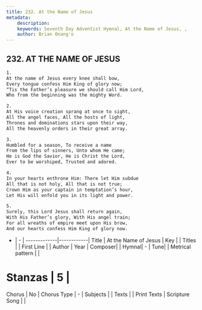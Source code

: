 ```yaml
---
title: 232. At the Name of Jesus
metadata:
    description: 
    keywords: Seventh Day Adventist Hymnal, At the Name of Jesus, , 
    author: Brian Onang'o
---
```



## 232. AT THE NAME OF JESUS

```txt
1.
At the name of Jesus every knee shall bow,
Every tongue confess Him King of glory now;
“Tis the Father’s pleasure we should call Him Lord,
Who from the beginning was the mighty Word.

2.
At His voice creation sprang at once to sight,
All the angel faces, All the hosts of light,
Thrones and dominations stars upon their way,
All the heavenly orders in their great array.

3.
Humbled for a season, To receive a name
From the lips of sinners, Unto whom He came;
He is God the Savior, He is Christ the Lord,
Ever to be worshiped, Trusted and adored.

4.
In your hearts enthrone Him: There let Him subdue
All that is not holy, All that is not true;
Crown Him as your captain in temptation’s hour,
Let His will enfold you in its light and power.

5.
Surely, this Lord Jesus shall return again,
With His Father’s glory, With His angel train;
For all wreaths of empire meet upon His brow,
And our hearts confess Him King of glory now.
```

- |   -  |
-------------|------------|
Title | At the Name of Jesus |
Key |  |
Titles |  |
First Line |  |
Author | 
Year | 
Composer|  |
Hymnal|  - |
Tune|  |
Metrical pattern | |
# Stanzas | 5 |
Chorus | No |
Chorus Type | - |
Subjects |  |
Texts |  |
Print Texts | 
Scripture Song |  |
  
